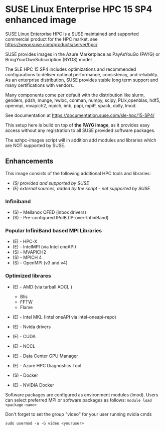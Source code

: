 # SUSE Linux Enterprise HPC 15 SP4 enhanced image

SUSE Linux Enterprise HPC is a SUSE maintained and supported commercial product for the HPC market.
see https://www.suse.com/products/server/hpc/

SUSE provides images in the Azure Marketplace as PayAsYouGo (PAYG) or BringYourOwnSubscription (BYOS) model

The SLE HPC 15 SP4 includes optimizations and recommended configurations to deliver optimal performance,
consistency, and reliability.
As an enterprise distribution, SUSE provides stable long term support and many certifications with vendors.

Many components come per default with the distribution like slurm, genders, pdsh, munge, hwloc, conman, numpy, scipy, PLlx,openblas, hdf5, openmpi, mvapich2, mpich, imb, papi, mpiP, spack, dolly, lmod.

See documentation at https://documentation.suse.com/sle-hpc/15-SP4/

This setup here is build on top of **the PAYG image**, as it provides easy access without any registration to all SUSE provided software packages.

The azhpc-images script will in addition add modules and libraries which are NOT supported by SUSE.

## Enhancements
This image consists of the following additional HPC tools and libraries:

- *(S) provided and supported by SUSE*
- *(E) external sources, added by the script - not supported by SUSE*

### Infiniband

- (S) - Mellanox OFED (inbox drivers)
- (S) - Pre-configured IPoIB (IP-over-InfiniBand)

### Popular InfiniBand based MPI Libraries

- (E) - HPC-X
- (E) - IntelMPI (via Intel oneAPI)
- (S) - MVAPICH2
- (S) - MPICH 4
- (S) - OpenMPI (v3 and v4)

### Optimized librares

- (E) - AMD (via tarball AOCL )
  - Blis
  - FFTW
  - Flame

- (E) - Intel MKL (Intel oneAPI via intel-oneapi-repo)

- (E) - Nvida drivers
- (E) - CUDA
- (E) - NCCL

- (E) - Data Center GPU Manager
- (E) - Azure HPC Diagnostics Tool

- (S) - Docker
- (E) - NVIDIA Docker

Software packages are configured as environment modules (lmod). Users can select preferred MPI or software packages as follows:
`module load <package-name>`

Don't forget to set the group "video" for your user running nvidia cmds

`sudo usermod -a -G video <youruser>`
